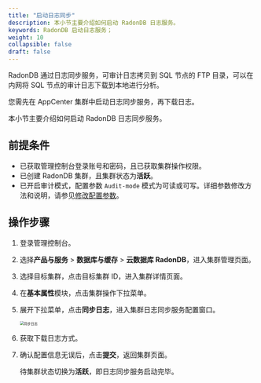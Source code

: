 ```yaml
---
title: "启动日志同步"
description: 本小节主要介绍如何启动 RadonDB 日志服务。 
keywords: RadonDB 启动日志服务；
weight: 10
collapsible: false
draft: false
---
```




RadonDB 通过日志同步服务，可审计日志拷贝到 SQL 节点的 FTP 目录，可以在内网将 SQL 节点的审计日志下载到本地进行分析。

您需先在 AppCenter 集群中启动日志同步服务，再下载日志。

本小节主要介绍如何启动 RadonDB 日志同步服务。

## 前提条件

- 已获取管理控制台登录账号和密码，且已获取集群操作权限。
- 已创建 RadonDB 集群，且集群状态为**活跃**。
- 已开启审计模式，配置参数 `Audit-mode` 模式为可读或可写。详细参数修改方法和说明，请参见[修改配置参数](../../config_para/modify_para)。

## 操作步骤

1. 登录管理控制台。
2. 选择**产品与服务** > **数据库与缓存** > **云数据库 RadonDB**，进入集群管理页面。
3. 选择目标集群，点击目标集群 ID，进入集群详情页面。
4. 在**基本属性**模块，点击集群操作下拉菜单。
5. 展开下拉菜单，点击**同步日志**，进入集群日志同步服务配置窗口。

   <img src="../../../_images/enable_log_server.png" alt="同步日志" style="zoom:50%;" />

6. 获取下载日志方式。

7. 确认配置信息无误后，点击**提交**，返回集群页面。

   待集群状态切换为**活跃**，即日志同步服务启动完毕。
